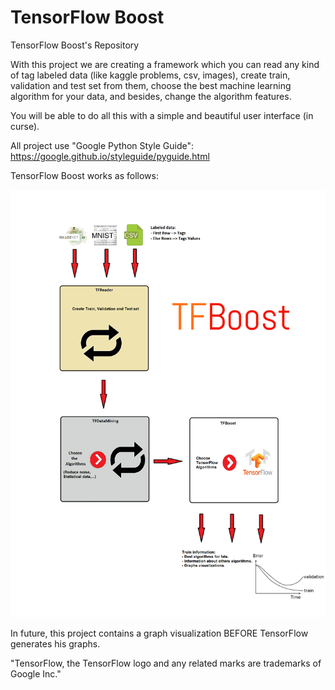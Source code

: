 # TensorFlow Boost
TensorFlow Boost's Repository

With this project we are creating a framework which you can read any kind of tag labeled data (like kaggle problems,
csv, images), create train, validation and test set from them, choose the best machine learning algorithm for your data,
and besides, change the algorithm features.

You will be able to do all this with a simple and beautiful user interface (in curse).

All project use "Google Python Style Guide":
https://google.github.io/styleguide/pyguide.html

TensorFlow Boost works as follows: 

![alt tag](https://github.com/Gabvaztor/TFBoost/blob/master/Documentation/CSV%20Diagram.png)

In future, this project contains a graph visualization BEFORE TensorFlow generates his graphs.

"TensorFlow, the TensorFlow logo and any related marks are trademarks of Google Inc."
